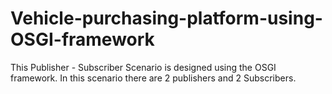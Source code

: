 # Vehicle-purchasing-platform-using-OSGI-framework
This Publisher - Subscriber Scenario is designed using the OSGI framework. In this scenario there are 2 publishers and 2 Subscribers.
